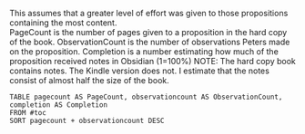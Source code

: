 This assumes that a greater level of effort was given to those propositions containing the most content.  
PageCount is the number of pages given to a proposition in the hard copy of the book.  ObservationCount is the number of observations Peters made on the proposition.
Completion is a number estimating how much of the proposition received notes in Obsidian (1=100%)
NOTE: The hard copy book contains notes. The Kindle version does not.  I estimate that the notes consist of almost half the size of the book.

`````dataview
TABLE pagecount AS PageCount, observationcount AS ObservationCount, completion AS Completion
FROM #toc
SORT pagecount + observationcount DESC
`````
